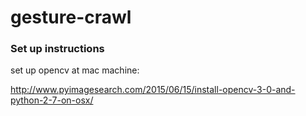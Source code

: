 # gesture-crawl

### Set up instructions
set up opencv at mac machine:

http://www.pyimagesearch.com/2015/06/15/install-opencv-3-0-and-python-2-7-on-osx/ 

